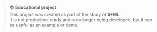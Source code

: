 > 📚 **Educational project**  
> This project was created as part of the study of **SFML**.  
> It is not production-ready and is no longer being developed, but it can be useful as an example or demo.
